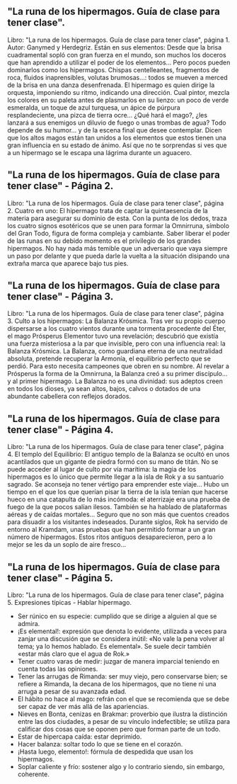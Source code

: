 ## "La runa de los hipermagos. Guía de clase para tener clase".
Libro: "La runa de los hipermagos. Guía de clase para tener clase", página 1.
Autor: Ganymed y Herdegriz.
Están en sus elementos: Desde que la brisa cuadramental sopló con gran fuerza en el mundo, son muchos los doceros que han aprendido a utilizar el poder de los elementos... Pero pocos pueden dominarlos como los hipermagos.
Chispas centelleantes, fragmentos de roca, fluidos inaprensibles, volutas brumosas...: todos se mueven a merced de la brisa en una danza desenfrenada. El hipermago es quien dirige la orquesta, imponiendo su ritmo, indicando una dirección. Cual pintor, mezcla los colores en su paleta antes de plasmarlos en su lienzo: un poco de verde esmeralda, un toque de azul turquesa, un ápice de púrpura resplandeciente, una pizca de tierra ocre... ¿Qué hará el mago?, ¿les lanzará a sus enemigos un diluvio de fuego o unas trombas de agua? Todo depende de su humor... y de la escena final que desee contemplar.
Dicen que los altos magos están tan unidos a los elementos que estos tienen una gran influencia en su estado de ánimo. Así que no te sorprendas si ves que a un hipermago se le escapa una lágrima durante un aguacero.

## "La runa de los hipermagos. Guía de clase para tener clase" - Página 2.
Libro: "La runa de los hipermagos. Guía de clase para tener clase", página 2.
Cuatro en uno: El hipermago trata de captar la quintaesencia de la materia para asegurar su dominio de esta. Con la punta de los dedos, traza los cuatro signos esotéricos que se unen para formar la Omnirruna, símbolo del Gran Todo, figura de forma compleja y cambiante.
Saber liberar el poder de las runas en su debido momento es el privilegio de los grandes hipermagos. No hay nada más temible que un adversario que vaya siempre un paso por delante y que pueda darle la vuelta a la situación disipando una extraña marca que aparece bajo tus pies.

## "La runa de los hipermagos. Guía de clase para tener clase" - Página 3.
Libro: "La runa de los hipermagos. Guía de clase para tener clase", página 3.
Culto a los hipermagos: La Balanza Krósmica.
Tras ver su propio cuerpo dispersarse a los cuatro vientos durante una tormenta procedente del Éter, el mago Prósperus Elementor tuvo una revelación; descubrió que existía una fuerza misteriosa a la par que invisible, pero con una influencia real: la Balanza Krósmica.
La Balanza, como guardiana eterna de una neutralidad absoluta, pretende recuperar la Armonía, el equilibrio perfecto que se perdió. Para esto necesita campeones que obren en su nombre. Al revelar a Prósperus la forma de la Omnirruna, la Balanza creó a su primer discípulo... y al primer hipermago.
La Balanza no es una divinidad: sus adeptos creen en todos los dioses, ya sean altos, bajos, calvos o dotados de una abundante cabellera con reflejos dorados.

## "La runa de los hipermagos. Guía de clase para tener clase" - Página 4.
Libro: "La runa de los hipermagos. Guía de clase para tener clase", página 4.
El templo del Equilibrio: El antiguo templo de la Balanza se ocultó en unos acantilados que un gigante de piedra formó con su mano de titán. No se puede acceder al lugar de culto por vía marítima: la magia de los hipermagos es lo único que permite llegar a la isla de Rok y a su santuario sagrado. Se aconseja no tener vértigo para emprender este viaje... Hubo un tiempo en el que los que querían pisar la tierra de la isla tenían que hacerse hueco en una catapulta de lo más incómoda: el aterrizaje era una prueba de fuego de la que pocos salían ilesos. También se ha hablado de plataformas aéreas y de caídas mortales... Seguro que no son más que cuentos creados para disuadir a los visitantes indeseados.
Durante siglos, Rok ha servido de entorno al Kramdam, unas pruebas que han permitido formar a un gran número de hipermagos. Estos ritos antiguos desaparecieron, pero a lo mejor se les da un soplo de aire fresco...

## "La runa de los hipermagos. Guía de clase para tener clase" - Página 5.
Libro: "La runa de los hipermagos. Guía de clase para tener clase", página 5.
Expresiones típicas - Hablar hipermago.
- Ser rúnico en su especie: cumplido que se dirige a alguien al que se admira.
- ¡Es elemental!: expresión que denota lo evidente, utilizada a veces para zanjar una discusión que se considera inútil: «No vale la pena volver al tema; ya lo hemos hablado. Es elemental». Se suele decir también «estar más claro que el agua de Rok.»
- Tener cuatro varas de medir: juzgar de manera imparcial teniendo en cuenta todas las opiniones.
- Tener las arrugas de Rimanda: ser muy viejo, pero conservarse bien; se refiere a Rimanda, la decana de los hipermagos, que no tiene ni una arruga a pesar de su avanzada edad.
- El hábito no hace al mago: refrán con el que se recomienda que se debe ser capaz de ver más allá de las apariencias.
- Nieves en Bonta, cenizas en Brakmar: proverbio que ilustra la distinción entre las dos ciudades, a pesar de su vínculo indefectible; se utiliza para calificar dos cosas que se oponen pero que forman parte de un todo.
- Estar de hipercapa caída: estar deprimido.
- Hacer balanza: soltar todo lo que se tiene en el corazón.
- ¡Hasta luego, elemento!: fórmula de despedida que usan los hipermagos.
- Soplar caliente y frío: sostener algo y lo contrario siendo, sin embargo, coherente.
